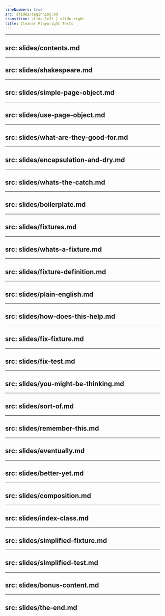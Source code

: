 ```yaml
---
lineNumbers: true
src: slides/beginning.md
transition: slide-left | slide-right
title: Cleaner Playwright Tests
---
```


---
src: slides/contents.md
---

---
src: slides/shakespeare.md
---

---
src: slides/simple-page-object.md
---

---
src: slides/use-page-object.md
---

---
src: slides/what-are-they-good-for.md
---

---
src: slides/encapsulation-and-dry.md
---

---
src: slides/whats-the-catch.md
---

---
src: slides/boilerplate.md
---

---
src: slides/fixtures.md
---

---
src: slides/whats-a-fixture.md
---

---
src: slides/fixture-definition.md
---

---
src: slides/plain-english.md
---

---
src: slides/how-does-this-help.md
---

---
src: slides/fix-fixture.md
---

---
src: slides/fix-test.md
---

---
src: slides/you-might-be-thinking.md
---

---
src: slides/sort-of.md
---

---
src: slides/remember-this.md
---

---
src: slides/eventually.md
---

---
src: slides/better-yet.md
---

---
src: slides/composition.md
---

---
src: slides/index-class.md
---

---
src: slides/simplified-fixture.md
---

---
src: slides/simplified-test.md
---

---
src: slides/bonus-content.md
---

---
src: slides/the-end.md
---
